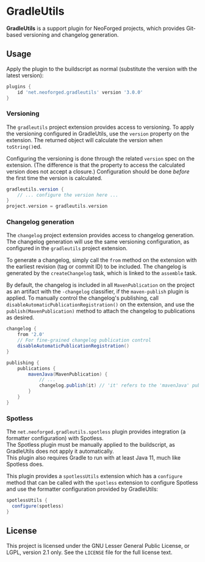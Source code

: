 # GradleUtils

**GradleUtils** is a support plugin for NeoForged projects, which provides Git-based versioning and changelog
generation.

## Usage

Apply the plugin to the buildscript as normal (substitute the version with the latest version):

```gradle
plugins {
    id 'net.neoforged.gradleutils' version '3.0.0'
}
```

### Versioning

The `gradleutils` project extension provides access to versioning. To apply the versioning configured in GradleUtils,
use the `version` property on the extension. The returned object will calculate the version when `toString()`ed.

Configuring the versioning is done through the related `version` spec on the extension. (The difference is that
the property to access the calculated version does not accept a closure.) Configuration should be done _before_ the
first time the version is calculated.

```gradle
gradleutils.version {
    // ... configure the version here ...
}
project.version = gradleutils.version
```

### Changelog generation

The `changelog` project extension provides access to changelog generation. The changelog generation will use the same
versioning configuration, as configured in the `gradleutils` project extension.

To generate a changelog, simply call the `from` method on the extension with the earliest revision (tag or commit ID) to
be included. The changelog is generated by the `createChangelog` task, which is linked to the `assemble` task.

By default, the changelog is included in all `MavenPublication` on the project as an artifact with the `-changelog`
classifier, if the `maven-publish` plugin is applied. To manually control the changelog's publishing, call
`disableAutomaticPublicationRegistration()` on the extension, and use the `publish(MavenPublication)` method to attach
the changelog to publications as desired.

```gradle
changelog {
    from '2.0'
    // For fine-grained changelog publication control
    disableAutomaticPublicationRegistration()
}

publishing {
    publications {
        mavenJava(MavenPublication) {
            // ...
            changelog.publish(it) // 'it' refers to the 'mavenJava' publication
        }
    }
}
```

### Spotless

The `net.neoforged.gradleutils.spotless` plugin provides integration (a formatter configuration) with Spotless.  
The Spotless plugin must be manually applied to the buildscript, as GradleUtils does not apply it automatically.  
This plugin also requires Gradle to run with at least Java 11, much like Spotless does.

This plugin provides a `spotlessUtils` extension which has a `configure` method that can be called with the `spotless` extension to configure Spotless and use the formatter configuration provided by GradleUtils:
```gradle
spotlessUtils {
  configure(spotless)
}
```

## License

This project is licensed under the GNU Lesser General Public License, or LGPL, version 2.1 only. See the `LICENSE` file
for the full license text.
